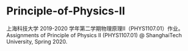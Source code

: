 # Principle-of-Physics-II
上海科技大学 2019-2020 学年第二学期物理原理II（PHYS1107.01）作业。Assignments of Principle of Physics II (PHYS1107.01) @ ShanghaiTech University, Spring 2020.
